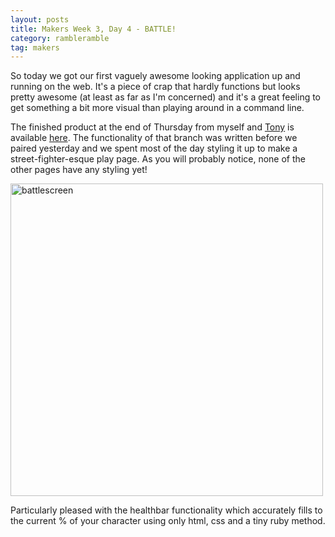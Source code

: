 ```yaml
---
layout: posts
title: Makers Week 3, Day 4 - BATTLE!
category: rambleramble
tag: makers
---
```


So today we got our first vaguely awesome looking application up and running on the web. It's a piece of crap that hardly functions but looks pretty awesome (at least as far as I'm concerned) and it's a great feeling to get something a bit more visual than playing around in a command line.

The finished product at the end of Thursday from myself and [Tony](https://github.com/TY231618) is available [here](https://github.com/michaellennox/battle/tree/tony). The functionality of that branch was written before we paired yesterday and we spent most of the day styling it up to make a street-fighter-esque play page. As you will probably notice, none of the other pages have any styling yet!

<img src="{{ site.baseurl }}/images/blog-images/2015-12-10-battlepage.png" alt="battlescreen" style="width: 500px">

Particularly pleased with the healthbar functionality which accurately fills to the current % of your character using only html, css and a tiny ruby method.
